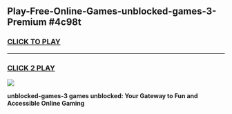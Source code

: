 
## Play-Free-Online-Games-unblocked-games-3-Premium #4c98t
<h3>
<a href="https://premium.freeplayer.one?title=unblocked-games-3&ref=8M">CLICK TO PLAY</a></h3>
<hr>

<h3>
<a href="https://premium.freeplayer.one?title=unblocked-games-3&ref=8M">CLICK 2 PLAY</a>
  
</h3>

<a href="https://premium.freeplayer.one?title=unblocked-games-3&ref=8M"><img src="https://clearcache.store/games.png"></a>


**unblocked-games-3 games unblocked: Your Gateway to Fun and Accessible Online Gaming**

